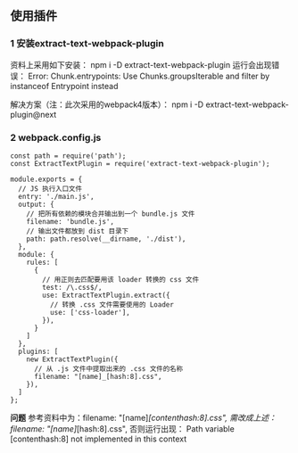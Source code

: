 ##  使用插件

    
### 1 安装extract-text-webpack-plugin  

资料上采用如下安装：
npm i -D extract-text-webpack-plugin
运行会出现错误：
Error: Chunk.entrypoints: Use Chunks.groupsIterable and filter by instanceof Entrypoint instead

解决方案（注：此次采用的webpack4版本）： 
npm i -D extract-text-webpack-plugin@next


### 2 webpack.config.js
 
```
const path = require('path');
const ExtractTextPlugin = require('extract-text-webpack-plugin');

module.exports = {
  // JS 执行入口文件
  entry: './main.js',
  output: {
    // 把所有依赖的模块合并输出到一个 bundle.js 文件
    filename: 'bundle.js',
    // 输出文件都放到 dist 目录下
    path: path.resolve(__dirname, './dist'),
  },
  module: {
    rules: [
      {
        // 用正则去匹配要用该 loader 转换的 css 文件
        test: /\.css$/,
        use: ExtractTextPlugin.extract({
          // 转换 .css 文件需要使用的 Loader
          use: ['css-loader'],
        }),
      }
    ]
  },
  plugins: [
    new ExtractTextPlugin({
      // 从 .js 文件中提取出来的 .css 文件的名称
      filename: "[name]_[hash:8].css",
    }),
  ]
};

```

**问题**
参考资料中为：filename: "[name]_[contenthash:8].css",
需改成上述：filename: "[name]_[hash:8].css",
否则运行出现： Path variable [contenthash:8] not implemented in this context


  


 












